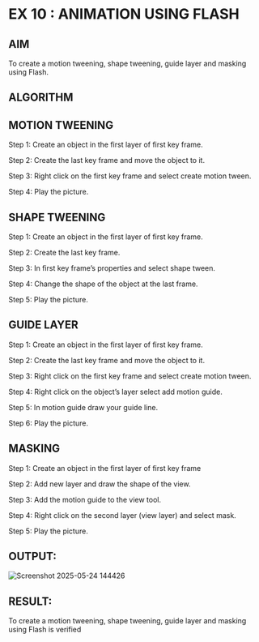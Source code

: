 # EX 10 : ANIMATION USING FLASH


## AIM
  
  To create a motion tweening, shape tweening, guide layer and masking using Flash.


## ALGORITHM

## MOTION TWEENING

Step 1: Create an object in the first layer of first key frame.

Step 2: Create the last key frame and move the object to it.


Step 3: Right click on the first key frame and select create motion tween.

Step 4: Play the picture.



## SHAPE TWEENING

Step 1: Create an object in the first layer of first key frame.

Step 2: Create the last key frame.

Step 3: In first key frame’s properties and select shape tween.

Step 4: Change the shape of the object at the last frame.

Step 5: Play the picture.


## GUIDE LAYER

Step 1: Create an object in the first layer of first key frame.

Step 2: Create the last key frame and move the object to it.

Step 3: Right click on the first key frame and select create motion tween.

Step 4: Right click on the object’s layer select add motion guide.

Step 5: In motion guide draw your guide line.

Step 6: Play the picture.



## MASKING


Step 1: Create an object in the first layer of first key frame

Step 2: Add new layer and draw the shape of the view.

Step 3: Add the motion guide to the view tool.

Step 4: Right click on the second layer (view layer) and select mask.

Step 5: Play the picture.


## OUTPUT:


![Screenshot 2025-05-24 144426](https://github.com/user-attachments/assets/ebe91288-677f-4b91-9b18-05a17914f743)

## RESULT:
To create a motion tweening, shape tweening, guide layer and masking using Flash is verified
